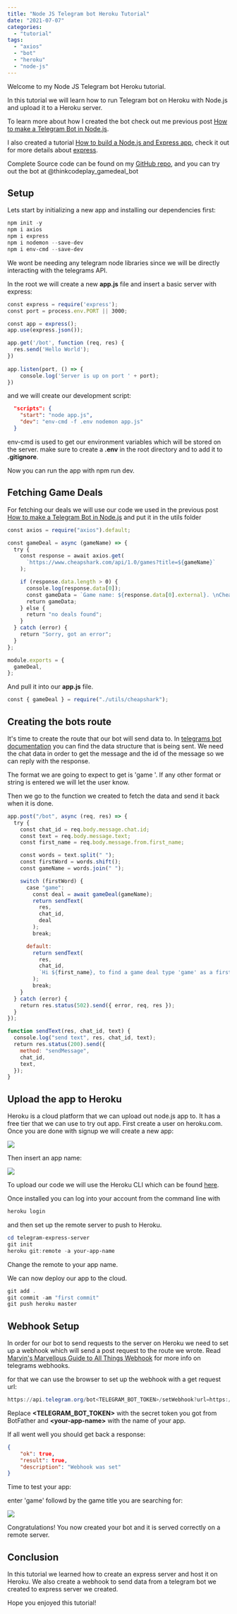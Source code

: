 ```yaml
---
title: "Node JS Telegram bot Heroku Tutorial"
date: "2021-07-07"
categories: 
  - "tutorial"
tags: 
  - "axios"
  - "bot"
  - "heroku"
  - "node-js"
---
```


Welcome to my Node JS Telegram bot Heroku tutorial.

In this tutorial we will learn how to run Telegram bot on Heroku with Node.js and upload it to a Heroku server.

To learn more about how I created the bot check out me previous post [How to make a Telegram Bot in Node.js](https://thinkcodeplay.com/how-to-make-a-telegram-bot-in-node-js/?preview_id=2280&preview_nonce=d694481ab1&preview=true&_thumbnail_id=2292).

I also created a tutorial [How to build a Node.js and Express app](https://thinkcodeplay.com/how-to-build-a-node-js-and-express-app/), check it out for more details about [express](https://expressjs.com/).

Complete Source code can be found on my [GitHub repo](https://github.com/ThinkCodePlay/telegram-express-server), and you can try out the bot at @thinkcodeplay\_gamedeal\_bot

## Setup

Lets start by initializing a new app and installing our dependencies first:

```powershell
npm init -y
npm i axios
npm i express
npm i nodemon --save-dev
npm i env-cmd --save-dev
```

We wont be needing any telegram node libraries since we will be directly interacting with the telegrams API.

In the root we will create a new **app.js** file and insert a basic server with express:

```javascript
const express = require('express');
const port = process.env.PORT || 3000;

const app = express();
app.use(express.json());

app.get('/bot', function (req, res) {
  res.send('Hello World');
})
 
app.listen(port, () => {
    console.log('Server is up on port ' + port);
})
```

and we will create our development script:

```json
  "scripts": {
    "start": "node app.js",
    "dev": "env-cmd -f .env nodemon app.js"
  }
```

env-cmd is used to get our environment variables which will be stored on the server. make sure to create a **.env** in the root directory and to add it to **.gitignore**.

Now you can run the app with npm run dev.

## Fetching Game Deals

For fetching our deals we will use our code we used in the previous post [How to make a Telegram Bot in Node.js](https://thinkcodeplay.com/how-to-make-a-telegram-bot-in-node-js/?preview_id=2280&preview_nonce=d694481ab1&preview=true&_thumbnail_id=2292) and put it in the utils folder

```javascript
const axios = require("axios").default;

const gameDeal = async (gameName) => {
  try {
    const response = await axios.get(
      `https://www.cheapshark.com/api/1.0/games?title=${gameName}`
    );

    if (response.data.length > 0) {
      console.log(response.data[0]);
      const gameData = `Game name: ${response.data[0].external}. \nCheapest price found: ${response.data[0].cheapest}. \nDeal Link: https://www.cheapshark.com/redirect?dealID=${response.data[0].cheapestDealID}`;
      return gameData;
    } else {
      return "no deals found";
    }
  } catch (error) {
    return "Sorry, got an error";
  }
};

module.exports = {
  gameDeal,
};
```

And pull it into our **app.js** file.

```javascript
const { gameDeal } = require("./utils/cheapshark");
```

## Creating the bots route

It's time to create the route that our bot will send data to. In [telegrams bot documentation](https://core.telegram.org/bots/api#available-types) you can find the data structure that is being sent. We need the chat data in order to get the message and the id of the message so we can reply with the response.

The format we are going to expect to get is 'game <game title>'. If any other format or string is entered we will let the user know.

Then we go to the function we created to fetch the data and send it back when it is done.

```javascript
app.post("/bot", async (req, res) => {
  try {
    const chat_id = req.body.message.chat.id;
    const text = req.body.message.text;
    const first_name = req.body.message.from.first_name;

    const words = text.split(" ");
    const firstWord = words.shift();
    const gameName = words.join(" ");

    switch (firstWord) {
      case "game":
        const deal = await gameDeal(gameName);
        return sendText(
          res,
          chat_id,
          deal
        );
        break;

      default:
        return sendText(
          res,
          chat_id,
          `Hi ${first_name}, to find a game deal type 'game' as a first word followed by the game title: \ngame <game title>`
        );
        break;
    }
  } catch (error) {
    return res.status(502).send({ error, req, res });
  }
});

function sendText(res, chat_id, text) {
  console.log("send text", res, chat_id, text);
  return res.status(200).send({
    method: "sendMessage",
    chat_id,
    text,
  });
}
```

## Upload the app to Heroku

Heroku is a cloud platform that we can upload out node.js app to. It has a free tier that we can use to try out app. First create a user on heroku.com. Once you are done with signup we will create a new app:

![](images/image.png)

Then insert an app name:

![](images/image-4.png)

To upload our code we will use the Heroku CLI which can be found [here](https://devcenter.heroku.com/articles/heroku-cli).

Once installed you can log into your account from the command line with

```powershell
heroku login
```

and then set up the remote server to push to Heroku.

```powershell
cd telegram-express-server
git init 
heroku git:remote -a your-app-name
```

Change the remote to your app name.

We can now deploy our app to the cloud.

```powershell
git add . 
git commit -am "first commit" 
git push heroku master
```

## Webhook Setup

In order for our bot to send requests to the server on Heroku we need to set up a webhook which will send a post request to the route we wrote. Read [Marvin's Marvellous Guide to All Things Webhook](https://core.telegram.org/bots/webhooks) for more info on telegrams webhooks.

for that we can use the browser to set up the webhook with a get request url:

```powershell
https://api.telegram.org/bot<TELEGRAM_BOT_TOKEN>/setWebhook?url=https://<your-app-name>.herokuapp.com/bot
```

Replace **<TELEGRAM\_BOT\_TOKEN>** with the secret token you got from BotFather and **<**your-app-name**\>** with the name of your app.

If all went well you should get back a response:

```json
{
    "ok": true,
    "result": true,
    "description": "Webhook was set"
}
```

Time to test your app:

enter 'game' followd by the game title you are searching for:

![](images/image-3.png)

Congratulations! You now created your bot and it is served correctly on a remote server.

## Conclusion

In this tutorial we learned how to create an express server and host it on Heroku. We also create a webhook to send data from a telegram bot we created to express server we created.

Hope you enjoyed this tutorial!
